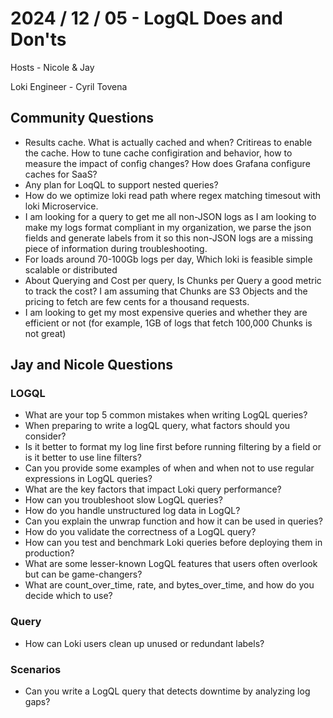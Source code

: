 # 2024 / 12 / 05 - LogQL Does and Don'ts

Hosts -  Nicole & Jay

Loki Engineer - Cyril Tovena

## Community Questions

- Results cache. What is actually cached and when? Critireas to enable the cache. How to tune cache configiration and behavior, how to measure the impact of config changes? How does Grafana configure caches for SaaS?
- Any plan for LoqQL to support nested queries?
- How do we optimize loki read path where regex matching timesout with loki Microservice.
- I am looking for a query to get me all non-JSON logs as I am looking to make my logs format compliant in my organization, we parse the json fields and generate labels from it so this non-JSON logs are a missing piece of information during troubleshooting.
- For loads around 70-100Gb logs per day, Which loki is feasible simple scalable or distributed
- About Querying and Cost per query, Is Chunks per Query a good metric to track the cost? I am assuming that Chunks are S3 Objects and the pricing to fetch are few cents for a thousand requests.
- I am looking to get my most expensive queries and whether they are efficient or not (for example, 1GB of logs that fetch 100,000 Chunks is not great)


## Jay and Nicole Questions

### LOGQL

- What are your top 5 common mistakes when writing LogQL queries?
- When preparing to write a logQL query, what factors should you consider?
- Is it better to format my log line first before running filtering by a field or is it better to use line filters?
- Can you provide some examples of when and when not to use regular expressions in LogQL queries?
- What are the key factors that impact Loki query performance?
- How can you troubleshoot slow LogQL queries?
- How do you handle unstructured log data in LogQL?
- Can you explain the unwrap function and how it can be used in queries?
- How do you validate the correctness of a LogQL query?
- How can you test and benchmark Loki queries before deploying them in production?
- What are some lesser-known LogQL features that users often overlook but can be game-changers?
- What are count_over_time, rate, and bytes_over_time, and how do you decide which to use?

### Query

- How can Loki users clean up unused or redundant labels?

### Scenarios
- Can you write a LogQL query that detects downtime by analyzing log gaps?
